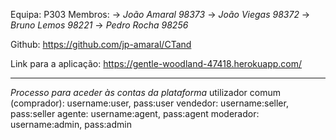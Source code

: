Equipa: P303
Membros: 
  ->  *João Amaral 98373*
  ->  *João Viegas 98372*
  ->  *Bruno Lemos 98221*
  ->  *Pedro Rocha 98256*

Github: https://github.com/jp-amaral/CTand

Link para a aplicação:
  https://gentle-woodland-47418.herokuapp.com/
  
-----------
*Processo para aceder às contas da plataforma*
utilizador comum (comprador): username:user, pass:user
vendedor: username:seller, pass:seller
agente: username:agent, pass:agent
moderador: username:admin, pass:admin
